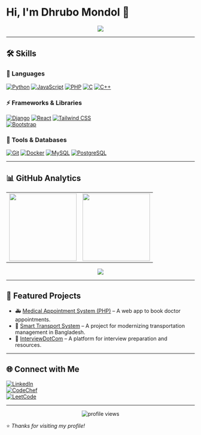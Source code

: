 # Hi, I'm Dhrubo Mondol 👋

<p align="center">
  <img src="https://readme-typing-svg.herokuapp.com?size=24&color=36BCF7&center=true&vCenter=true&width=600&lines=Software+Developer;Web+%26+ML+Enthusiast;Always+Learning+New+Things" />
</p>

---

## 🛠️ Skills

### 🚀 Languages
[![Python](https://img.shields.io/badge/Python-3776AB?style=for-the-badge&logo=python&logoColor=white)](https://www.python.org/)
[![JavaScript](https://img.shields.io/badge/JavaScript-F7DF1E?style=for-the-badge&logo=javascript&logoColor=black)](https://developer.mozilla.org/en-US/docs/Web/JavaScript)
[![PHP](https://img.shields.io/badge/PHP-777BB4?style=for-the-badge&logo=php&logoColor=white)](https://www.php.net/)
[![C](https://img.shields.io/badge/C-00599C?style=for-the-badge&logo=c&logoColor=white)](https://en.wikipedia.org/wiki/C_(programming_language))
[![C++](https://img.shields.io/badge/C++-00599C?style=for-the-badge&logo=c%2B%2B&logoColor=white)](https://isocpp.org/)

### ⚡ Frameworks & Libraries
[![Django](https://img.shields.io/badge/Django-092E20?style=for-the-badge&logo=django&logoColor=white)](https://www.djangoproject.com/)
[![React](https://img.shields.io/badge/React-20232A?style=for-the-badge&logo=react&logoColor=61DAFB)](https://reactjs.org/)
[![Tailwind CSS](https://img.shields.io/badge/Tailwind_CSS-06B6D4?style=for-the-badge&logo=tailwind-css&logoColor=white)](https://tailwindcss.com/)  
[![Bootstrap](https://img.shields.io/badge/Bootstrap-7952B3?style=for-the-badge&logo=bootstrap&logoColor=white)](https://getbootstrap.com/)

### 🧰 Tools & Databases
[![Git](https://img.shields.io/badge/Git-F05032?style=for-the-badge&logo=git&logoColor=white)](https://git-scm.com/)
[![Docker](https://img.shields.io/badge/Docker-2496ED?style=for-the-badge&logo=docker&logoColor=white)](https://www.docker.com/)
[![MySQL](https://img.shields.io/badge/MySQL-4479A1?style=for-the-badge&logo=mysql&logoColor=white)](https://www.mysql.com/)
[![PostgreSQL](https://img.shields.io/badge/PostgreSQL-336791?style=for-the-badge&logo=postgresql&logoColor=white)](https://www.postgresql.org/)

---

## 📊 GitHub Analytics

<table align="center">
  <tr>
    <td>
      <img src="https://github-readme-stats.vercel.app/api?username=dhrubomondol66&show_icons=true&theme=tokyonight&count_private=true" height="180px"/>
    </td>
    <td>
      <img src="https://github-readme-streak-stats.herokuapp.com?user=dhrubomondol66&theme=tokyonight" height="180px"/>
    </td>
  </tr>
</table>


<p align="center">
  <img src="https://github-readme-stats.vercel.app/api/top-langs/?username=dhrubomondol66&layout=compact&theme=tokyonight" />
</p>

---

## 📂 Featured Projects

- 🚑 [Medical Appointment System (PHP)](https://github.com/dhrubomondol66/PHP_code) – A web app to book doctor appointments.  
- 🚌 [Smart Transport System](https://github.com/dhrubomondol66/Smart-Transport-BD) – A project for modernizing transportation management in Bangladesh.  
- 🎯 [InterviewDotCom](https://github.com/dhrubomondol66/InterviewDotCom) – A platform for interview preparation and resources.  

---

## 🌐 Connect with Me

[![LinkedIn](https://img.shields.io/badge/LinkedIn-0077B5?style=for-the-badge&logo=linkedin&logoColor=white)](https://www.linkedin.com/in/dhrubo-mondol-664554229/)  
[![CodeChef](https://img.shields.io/badge/CodeChef-5B4638?style=for-the-badge&logo=codechef&logoColor=white)](https://www.codechef.com/users/dhrubomondol66)  
[![LeetCode](https://img.shields.io/badge/LeetCode-FFA116?style=for-the-badge&logo=leetcode&logoColor=black)](https://leetcode.com/u/dhrubomondol66/)  

---

<p align="center">
  <img src="https://komarev.com/ghpvc/?username=dhrubomondol66&label=Profile%20Views&color=blue&style=flat-square" alt="profile views" />
</p>

⭐️ *Thanks for visiting my profile!*
